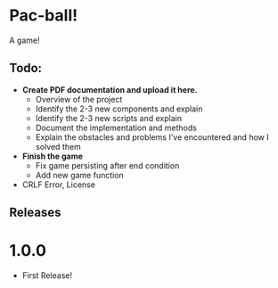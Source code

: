 # Pac-ball!

A game!

## Todo:

* **Create PDF documentation and upload it here.**
  - Overview of the project
  - Identify the 2-3 new components and explain
  - Identify the 2-3 new scripts and explain
  - Document the implementation and methods
  - Explain the obstacles and problems I've encountered and how I solved them
* **Finish the game**
  - Fix game persisting after end condition
  - Add new game function
* CRLF Error, License

## Releases

# 1.0.0
* First Release!